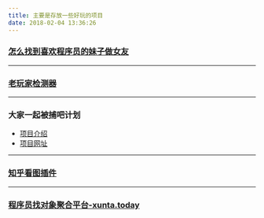 ```yaml
---
title: 主要是存放一些好玩的项目
date: 2018-02-04 13:36:26
---
```



### [怎么找到喜欢程序员的妹子做女友](怎么找到喜欢程序员的妹子做女友.html)

---
### [老玩家检测器](老玩家检测器.html)

---
### 大家一起被捕吧计划
- [项目介绍](https://github.com/hamukazu/lets-get-arrested)
- [项目网址](https://igaojin.me/lets-get-arrested/)

---

### [知乎看图插件](/2018/03/06/%E7%9F%A5%E4%B9%8E%E7%9C%8B%E5%9B%BE%E6%8F%92%E4%BB%B6/)

--- 

### [程序员找对象聚合平台-xunta.today](/2019/11/30/%E7%A8%8B%E5%BA%8F%E5%91%98%E6%89%BE%E5%AF%B9%E8%B1%A1%E8%81%9A%E5%90%88%E5%B9%B3%E5%8F%B0-xunta-today/)
